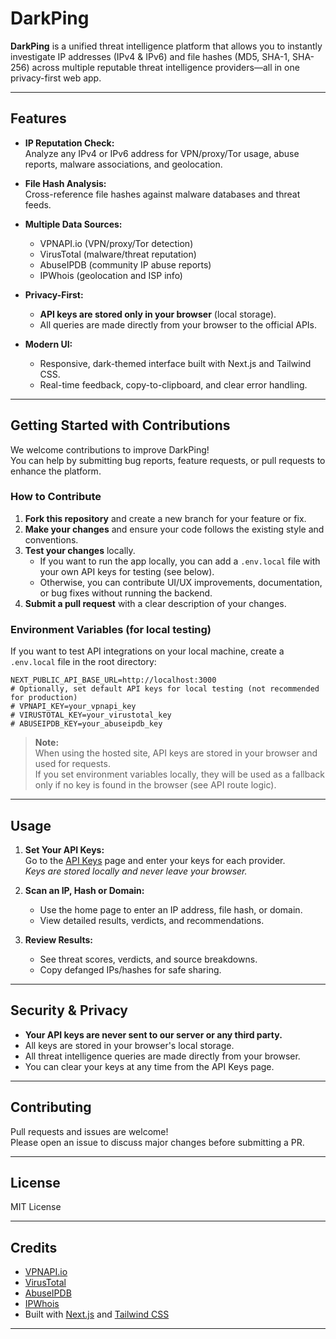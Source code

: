 # DarkPing

**DarkPing** is a unified threat intelligence platform that allows you to instantly investigate IP addresses (IPv4 & IPv6) and file hashes (MD5, SHA-1, SHA-256) across multiple reputable threat intelligence providers—all in one privacy-first web app.

---

## Features

- **IP Reputation Check:**  
  Analyze any IPv4 or IPv6 address for VPN/proxy/Tor usage, abuse reports, malware associations, and geolocation.

- **File Hash Analysis:**  
  Cross-reference file hashes against malware databases and threat feeds.

- **Multiple Data Sources:**  
  - VPNAPI.io (VPN/proxy/Tor detection)
  - VirusTotal (malware/threat reputation)
  - AbuseIPDB (community IP abuse reports)
  - IPWhois (geolocation and ISP info)

- **Privacy-First:**  
  - **API keys are stored only in your browser** (local storage).
  - All queries are made directly from your browser to the official APIs.

- **Modern UI:**  
  - Responsive, dark-themed interface built with Next.js and Tailwind CSS.
  - Real-time feedback, copy-to-clipboard, and clear error handling.

---

## Getting Started with Contributions

We welcome contributions to improve DarkPing!  
You can help by submitting bug reports, feature requests, or pull requests to enhance the platform.

### How to Contribute

1. **Fork this repository** and create a new branch for your feature or fix.
2. **Make your changes** and ensure your code follows the existing style and conventions.
3. **Test your changes** locally.  
   - If you want to run the app locally, you can add a `.env.local` file with your own API keys for testing (see below).
   - Otherwise, you can contribute UI/UX improvements, documentation, or bug fixes without running the backend.
4. **Submit a pull request** with a clear description of your changes.

### Environment Variables (for local testing)

If you want to test API integrations on your local machine, create a `.env.local` file in the root directory:

```env
NEXT_PUBLIC_API_BASE_URL=http://localhost:3000
# Optionally, set default API keys for local testing (not recommended for production)
# VPNAPI_KEY=your_vpnapi_key
# VIRUSTOTAL_KEY=your_virustotal_key
# ABUSEIPDB_KEY=your_abuseipdb_key
```

> **Note:**  
> When using the hosted site, API keys are stored in your browser and used for requests.  
> If you set environment variables locally, they will be used as a fallback only if no key is found in the browser (see API route logic).

---

## Usage

1. **Set Your API Keys:**  
   Go to the [API Keys](/apikeys) page and enter your keys for each provider.  
   _Keys are stored locally and never leave your browser._

2. **Scan an IP, Hash or Domain:**  
   - Use the home page to enter an IP address, file hash, or domain.
   - View detailed results, verdicts, and recommendations.

3. **Review Results:**  
   - See threat scores, verdicts, and source breakdowns.
   - Copy defanged IPs/hashes for safe sharing.

---

## Security & Privacy

- **Your API keys are never sent to our server or any third party.**
- All keys are stored in your browser's local storage.
- All threat intelligence queries are made directly from your browser.
- You can clear your keys at any time from the API Keys page.

---

## Contributing

Pull requests and issues are welcome!  
Please open an issue to discuss major changes before submitting a PR.

---

## License

MIT License

---

## Credits

- [VPNAPI.io](https://vpnapi.io/)
- [VirusTotal](https://www.virustotal.com/)
- [AbuseIPDB](https://abuseipdb.com/)
- [IPWhois](https://ipwhois.io/)
- Built with [Next.js](https://nextjs.org/) and [Tailwind CSS](https://tailwindcss.com/)

---
